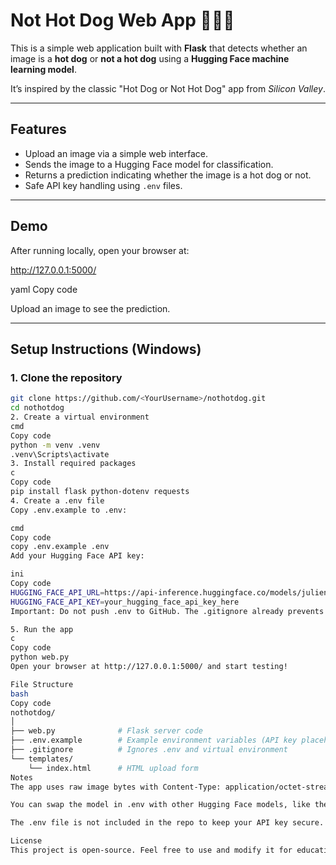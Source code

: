 # Not Hot Dog Web App 🍔❌🌭

This is a simple web application built with **Flask** that detects whether an image is a **hot dog** or **not a hot dog** using a **Hugging Face machine learning model**.  

It’s inspired by the classic "Hot Dog or Not Hot Dog" app from *Silicon Valley*.  

---

## Features

- Upload an image via a simple web interface.
- Sends the image to a Hugging Face model for classification.
- Returns a prediction indicating whether the image is a hot dog or not.
- Safe API key handling using `.env` files.

---

## Demo

After running locally, open your browser at:

http://127.0.0.1:5000/

yaml
Copy code

Upload an image to see the prediction.

---

## Setup Instructions (Windows)

### 1. Clone the repository

```bash
git clone https://github.com/<YourUsername>/nothotdog.git
cd nothotdog
2. Create a virtual environment
cmd
Copy code
python -m venv .venv
.venv\Scripts\activate
3. Install required packages
c
Copy code
pip install flask python-dotenv requests
4. Create a .env file
Copy .env.example to .env:

cmd
Copy code
copy .env.example .env
Add your Hugging Face API key:

ini
Copy code
HUGGING_FACE_API_URL=https://api-inference.huggingface.co/models/julien-c/hotdog-not-hotdog
HUGGING_FACE_API_KEY=your_hugging_face_api_key_here
Important: Do not push .env to GitHub. The .gitignore already prevents this.

5. Run the app
c
Copy code
python web.py
Open your browser at http://127.0.0.1:5000/ and start testing!

File Structure
bash
Copy code
nothotdog/
│
├── web.py              # Flask server code
├── .env.example        # Example environment variables (API key placeholder)
├── .gitignore          # Ignores .env and virtual environment
└── templates/
    └── index.html      # HTML upload form
Notes
The app uses raw image bytes with Content-Type: application/octet-stream to avoid Hugging Face API errors.

You can swap the model in .env with other Hugging Face models, like the “Not Banana” model.

The .env file is not included in the repo to keep your API key secure.

License
This project is open-source. Feel free to use and modify it for educational purposes.